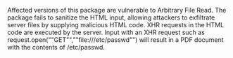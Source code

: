 Affected versions of this package are vulnerable to Arbitrary File Read. The package fails to sanitize the HTML input, allowing attackers to exfiltrate server files by supplying malicious HTML code. XHR requests in the HTML code are executed by the server. Input with an XHR request such as request.open(""GET"",""file:///etc/passwd"") will result in a PDF document with the contents of /etc/passwd.
